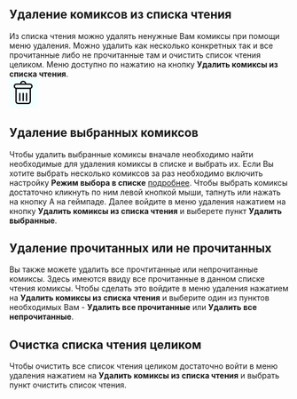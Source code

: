 ## Удаление комиксов из списка чтения

Из списка чтения можно удалять ненужные Вам комиксы при помощи меню удаления. Можно удалить как несколько конкретных так и все прочитанные либо не прочитанные там и очистить список чтения целиком. Меню доступно по нажатию на кнопку **Удалить комиксы из списка чтения**.  
![Удалить комиксы из списка чтения](delete.jpg)

## Удаление выбранных комиксов

Чтобы удалить выбранные комиксы вначале необходимо найти необходимые для удаления комиксы в списке и выбрать их. Если Вы хотите выбрать несколько комиксов за раз необходимо включить настройку **Режим выбора в списке** [подробнее](settings.md). Чтобы выбрать комиксы достаточно кликнуть по ним левой кнопкой мыши, тапнуть или нажать на кнопку A на геймпаде. Далее войдите в меню удаления нажатием на кнопку **Удалить комиксы из списка чтения** и выберете пункт **Удалить выбранные**.

## Удаление прочитанных или не прочитанных

Вы также можете удалить все прочтитанные или непрочитанные комиксы. Здесь имеются ввиду все прочитанные в данном списке чтения комиксы. Чтобы сделать это войдите в меню удаления нажатием на **Удалить комиксы из списка чтения** и выберите один из пунктов необходимых Вам - **Удалить все прочитанные** или **Удалить все непрочитанные**.

## Очистка списка чтения целиком

Чтобы очистить все список чтения целиком достаточно войти в меню удаления нажатием на **Удалить комиксы из списка чтения** и выбрать пункт очистить список чтения.
